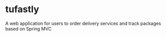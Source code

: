 # tufastly
A web application for users to order delivery services and track packages based on Spring MVC
